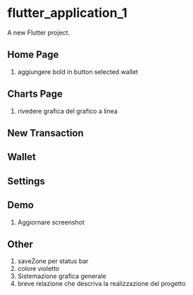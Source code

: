 # flutter_application_1

A new Flutter project.

## Home Page
1. aggiungere bold in button selected wallet
## Charts Page
1. ⁠⁠rivedere grafica del grafico a linea

## New Transaction

## Wallet

## Settings

## Demo
1. Aggiornare screenshot

## Other
1. ⁠saveZone per status bar
2. colore violetto
3. Sistemazione grafica generale
4. ⁠breve relazione che descriva la realizzazione del progetto